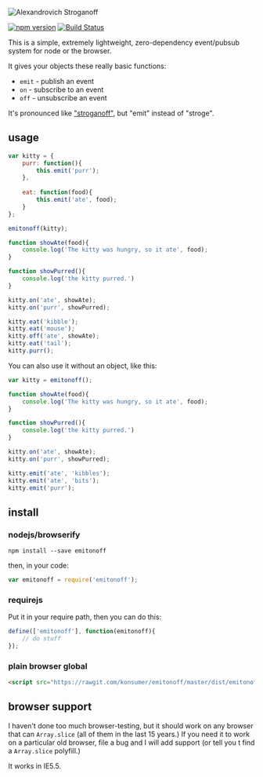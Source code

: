![Alexandrovich Stroganoff](http://upload.wikimedia.org/wikipedia/commons/thumb/9/9c/A_Portrait_of_Count_Paul_Alexandrovich_Stroganoff%2C_Aged_15_by_Jean_Voille.jpg/500px-A_Portrait_of_Count_Paul_Alexandrovich_Stroganoff%2C_Aged_15_by_Jean_Voille.jpg "totally random picture of Alexandrovich Stroganoff, age 15")

[![npm version](https://badge.fury.io/js/emitonoff.svg)](http://badge.fury.io/js/emitonoff)
[![Build Status](https://travis-ci.org/konsumer/emitonoff.svg?branch=master)](https://travis-ci.org/konsumer/emitonoff)

This is a simple, extremely lightweight, zero-dependency event/pubsub system for node or the browser.

It gives your objects these really basic functions:

- `emit` - publish an event
- `on` - subscribe to an event
- `off` - unsubscribe an event

It's pronounced like ["stroganoff"](http://dictionary.cambridge.org/us/pronunciation/british/stroganoff), but "emit" instead of "stroge".

## usage

```javascript
var kitty = {
    purr: function(){
        this.emit('purr');
    },
    
    eat: function(food){
        this.emit('ate', food);
    } 
};

emitonoff(kitty);

function showAte(food){
    console.log('The kitty was hungry, so it ate', food);
}

function showPurred(){
    console.log('the kitty purred.')
}

kitty.on('ate', showAte);
kitty.on('purr', showPurred);

kitty.eat('kibble');
kitty.eat('mouse');
kitty.off('ate', showAte);
kitty.eat('tail');
kitty.purr();
```

You can also use it without an object, like this:

```javascript
var kitty = emitonoff();

function showAte(food){
    console.log('The kitty was hungry, so it ate', food);
}

function showPurred(){
    console.log('the kitty purred.')
}

kitty.on('ate', showAte);
kitty.on('purr', showPurred);

kitty.emit('ate', 'kibbles');
kitty.emit('ate', 'bits');
kitty.emit('purr');
```

## install

### nodejs/browserify

```
npm install --save emitonoff
```

then, in your code:

```javascript
var emitonoff = require('emitonoff');
```

### requirejs

Put it in your require path, then you can do this:

```javascript
define(['emitonoff'], function(emitonoff){
    // do stuff
});
```

### plain browser global

```html
<script src="https://rawgit.com/konsumer/emitonoff/master/dist/emitonoff.min.js"></script>
```

## browser support

I haven't done too much browser-testing, but it should work on any browser that can `Array.slice` (all of them in the last 15 years.) If you need it to work on a particular old browser, file a bug and I will add support (or tell you t find a `Array.slice` polyfill.)

It works in IE5.5.